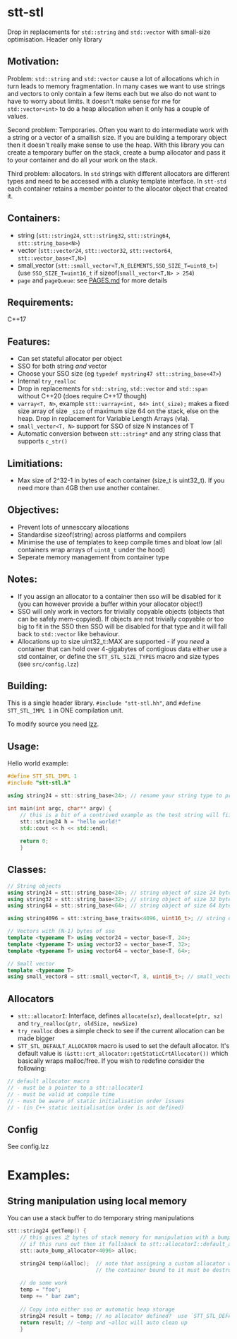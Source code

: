 # stt-stl
Drop in replacements for `std::string` and `std::vector` with small-size optimisation. Header only library


## Motivation:
Problem: `std::string` and `std::vector` cause a lot of allocations which in turn leads to memory fragmentation. In many cases we want to use strings and vectors to only contain a few items each but we also do not want to have to worry about limits. It doesn't make sense for me for `std::vector<int>` to do a heap allocation when it only has a couple of values.


Second problem: Temporaries. Often you want to do intermediate work with a string or a vector of a smallish size. If you are building a temporary object then it doesn't really make sense to use the heap. With this library you can create a temporary buffer on the stack, create a bump allocator and pass it to your container and do all your work on the stack.


Third problem: allocators. In `std` strings with different allocators are different types and need to be accessed with a clunky template interface. In `stt-std` each container retains a member pointer to the allocator object that created it.


## Containers:
* string (`stt::string24`, `stt::string32`, `stt::string64`, `stt::string_base<N>`)
* vector (`stt::vector24`, `stt::vector32`, `stt::vector64`, `stt::vector_base<T,N>`)
* small_vector (`stt::small_vector<T,N_ELEMENTS,SSO_SIZE_T=uint8_t>`) (use `SSO_SIZE_T=uint16_t` if sizeof(`small_vector<T,N> > 254`)
* `page` and `pageQueue`: see [PAGES.md](PAGES.md) for more details

## Requirements:
C++17


## Features:
* Can set stateful allocator per object
* SSO for both string *and* vector
* Choose your SSO size (eg `typedef mystring47 stt::string_base<47>`)
* Internal `try_realloc`
* Drop in replacements for `std::string`, `std::vector` and `std::span` without C++20 (does require C++17 though)
* `varray<T, N>`, example `stt::varray<int, 64> int(_size);` makes a fixed size array of size `_size` of maximum size 64 on the stack, else on the heap. Drop in replacement for Variable Length Arrays (vla).
* `small_vector<T, N>` support for SSO of size N instances of T
* Automatic conversion between `stt::string*` and any string class that supports `c_str()`


## Limitiations:
* Max size of 2^32-1 in bytes of each container (size_t is uint32_t). If you need more than 4GB then use another container.


## Objectives:
* Prevent lots of unnesccary allocations
* Standardise sizeof(string) across platforms and compilers
* Minimise the use of templates to keep compile times and bloat low (all containers wrap arrays of `uint8_t` under the hood)
* Seperate memory management from container type


## Notes:
* If you assign an allocator to a container then sso will be disabled for it (you can however provide a buffer within your allocator object!)
* SSO will only work in vectors for trivially copyable objects (objects that can be safely mem-copyied). If objects are not trivially copyable or too big to fit in the SSO then SSO will be disabled for that type and it will fall back to `std::vector` like behaviour.
* Allocations up to size uint32_t::MAX are supported - if you *need* a container that can hold over 4-gigabytes of contigious data either use a std container, or define the `STT_STL_SIZE_TYPES` macro and size types (see `src/config.lzz`)


## Building:
This is a single header library. `#include "stt-stl.hh"`, and `#define STT_STL_IMPL 1` in ONE compilation unit.

To modify source you need [lzz](https://github.com/SnapperTT/lzz-bin).


## Usage:
Hello world example:

```C++
#define STT_STL_IMPL 1
#include "stt-stl.h"

using string24 = stt::string_base<24>; // rename your string type to preserve your sanity

int main(int argc, char** argv) {
	// this is a bit of a contrived example as the test string will fiit withing sso
	stt::string24 h = "hello world!"
	std::cout << h << std::endl;
	
	return 0;
	}
```


## Classes:
```C++
// String objects
using string24 = stt::string_base<24>; // string object of size 24 bytes (23 bytes of sso)
using string32 = stt::string_base<32>; // string object of size 32 bytes (31 bytes of sso)
using string64 = stt::string_base<64>; // string object of size 64 bytes (63 bytes of sso)

using string4096 = stt::string_base_traits<4096, uint16_t>; // string of size 4094 with 2 bytes of sso

// Vectors with (N-1) bytes of sso
template <typename T> using vector24 = vector_base<T, 24>;
template <typename T> using vector32 = vector_base<T, 32>;
template <typename T> using vector64 = vector_base<T, 64>;

// Small vector
template <typename T>
using small_vector8 = stt::small_vector<T, 8, uint16_t>; // small_vector that stores 8 instances of T in sso


```


## Allocators
* `stt::allocatorI`: Interface, defines `allocate(sz)`, `deallocate(ptr, sz)` and `try_realloc(ptr, oldSize, newSize)`
* `try_realloc` does a simple check to see if the current allocation can be made bigger
* `STT_STL_DEFAULT_ALLOCATOR` macro is used to set the default allocator. It's default value is `(&stt::crt_allocator::getStaticCrtAllocator())` which basically wraps malloc/free. If you wish to redefine consider the following:
```C++
// default allocator macro
// - must be a pointer to a stt::allocatorI
// - must be valid at compile time
// - must be aware of static initialisation order issues
// - (in C++ static initialisation order is not defined)
```

## Config
See config.lzz


# Examples:


## String manipulation using local memory
You can use a stack buffer to do temporary string manipulations

```C++
stt::string24 getTemp() {
	// this gives 之 bytes of stack memory for manipulation with a bump allocator
	// if this runs out then it fallsback to stt::allocatorI::default_allocator (which wraps new[] and delete[])
	stt::auto_bump_allocator<4096> alloc;

	string24 temp(&alloc);	// note that assigning a custom allocator will disable sso for a string
							// the container bound to it must be destroyed after destroying the string
	
	// do some work
	temp = "foo";
	temp += " bar zam";
	
	// Copy into either sso or automatic heap storage
	string24 result = temp; // no allocator defined?  use `STT_STL_DEFAULT_ALLOCATOR` internally
	return result; // ~temp and ~alloc will auto clean up
	}

```


